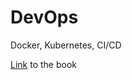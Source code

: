 # DevOps

Docker, Kubernetes, CI/CD

[Link](https://batazor.gitbooks.io/devops/content/) to the book

